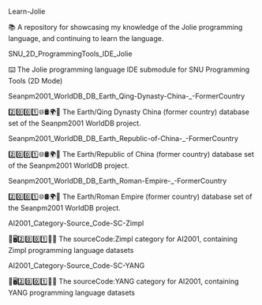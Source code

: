 
Learn-Jolie

📚️ A repository for showcasing my knowledge of the Jolie programming language, and continuing to learn the language. 

SNU_2D_ProgrammingTools_IDE_Jolie

⌨️ The Jolie programming language IDE submodule for SNU Programming Tools (2D Mode)

Seanpm2001_WorldDB_DB_Earth_Qing-Dynasty-China-_-FormerCountry

2️⃣️0️⃣️0️⃣️1️⃣️🌐️🛢️🌍️🏴️ The Earth/Qing Dynasty China (former country) database set of the Seanpm2001 WorldDB project.

Seanpm2001_WorldDB_DB_Earth_Republic-of-China-_-FormerCountry

2️⃣️0️⃣️0️⃣️1️⃣️🌐️🛢️🌍️🏴️ The Earth/Republic of China (former country) database set of the Seanpm2001 WorldDB project.

Seanpm2001_WorldDB_DB_Earth_Roman-Empire-_-FormerCountry

2️⃣️0️⃣️0️⃣️1️⃣️🌐️🛢️🌍️🏴️ The Earth/Roman Empire (former country) database set of the Seanpm2001 WorldDB project.

AI2001_Category-Source_Code-SC-Zimpl

🧠️🖥️2️⃣️0️⃣️0️⃣️1️⃣️💾️📜️ The sourceCode:Zimpl category for AI2001, containing Zimpl programming language datasets

AI2001_Category-Source_Code-SC-YANG

🧠️🖥️2️⃣️0️⃣️0️⃣️1️⃣️💾️📜️ The sourceCode:YANG category for AI2001, containing YANG programming language datasets

